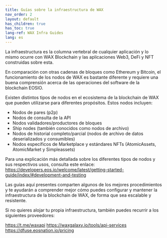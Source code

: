 ```yaml
---
title: Guías sobre la infraestructura de WAX
nav_order: 2
layout: default
has_children: true
has_toc: true
lang-ref: WAX Infra Guides
lang: es
---
```


La infraestructura es la columna vertebral de cualquier aplicación y lo mismo ocurre con WAX Blockchain y las aplicaciones Web3, DeFi y NFT construidas sobre esta.

En comparación con otras cadenas de bloques como Ethereum y Bitcoin, el funcionamiento de los nodos de WAX es bastante diferente y requiere una buena comprensión acerca de las operaciones del software de la blockchain EOSIO.

Existen distintos tipos de nodos en el ecosistema de la blockchain de WAX que pueden utilizarse para diferentes propósitos. Estos nodos incluyen:

- Nodos de pares (p2p)
- Nodos de consulta de la API
- Nodos validadores/productores de bloques
- Ship nodes (también conocidos como nodos de archivo)
- Nodos de historial completo/parcial (nodos de archivo de datos deserializados y consumibles)
- Nodos específicos de Marketplace y estándares NFTs (AtomicAssets, AtomicMarket y Simpleassets)

Para una explicación más detallada sobre los diferentes tipos de nodos y sus respectivos usos, consulta este enlace: https://developers.eos.io/welcome/latest/getting-started-guide/index/#development-and-testing

Las guías aquí presentes comparten algunos de los mejores procedimientos y te ayudarán a comprender mejor cómo puedes configurar y mantener la infraestructura de la blockchain de WAX, de forma que sea escalable y resistente.

Si no quieres alojar tu propia infraestructura, también puedes recurrir a los siguientes proveedores:

https://t.me/waxapi
https://waxgalaxy.io/tools/api-services
https://dfuse.eosnation.io/pricing
